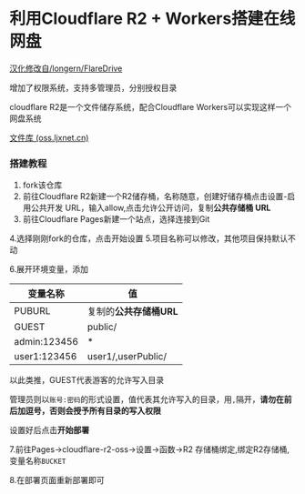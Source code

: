 # 利用Cloudflare R2 + Workers搭建在线网盘


[汉化修改自/longern/FlareDrive](https://github.com/longern/FlareDrive)

增加了权限系统，支持多管理员，分别授权目录

cloudflare R2是一个文件储存系统，配合Cloudflare Workers可以实现这样一个网盘系统

[文件库 (oss.ljxnet.cn)](https://oss.ljxnet.cn/)


### 搭建教程


1. fork该仓库
2. 前往Cloudflare R2新建一个R2储存桶，名称随意，创建好储存桶点击设置-启用公共开发 URL，输入allow,点击允许公开访问，复制**公共存储桶 URL**
3. 前往Cloudflare Pages新建一个站点，选择连接到Git

4.选择刚刚fork的仓库，点击开始设置
5.项目名称可以修改，其他项目保持默认不动

6.展开环境变量，添加

| 变量名称| 值|
| --- | --- |
| PUBURL | 复制的**公共存储桶URL** |
| GUEST | public/ |
| admin:123456 | * |
| user1:123456 | user1/,userPublic/ |

以此类推，GUEST代表游客的允许写入目录

管理员则以`账号:密码`的形式设置，值代表其允许写入的目录，用`,`隔开，**请勿在前后加逗号，否则会授予所有目录的写入权限**

设置好后点击**开始部署**

7.前往Pages->cloudflare-r2-oss->设置->函数->R2 存储桶绑定,绑定R2存储桶,变量名称`BUCKET`

8.在部署页面重新部署即可
